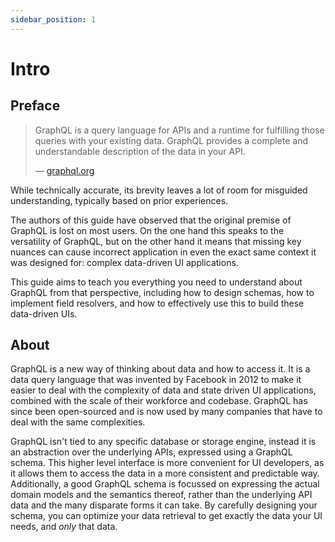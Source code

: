 ```yaml
---
sidebar_position: 1
---
```


# Intro

## Preface

> GraphQL is a query language for APIs and a runtime for fulfilling those queries with your existing data. GraphQL provides a complete and understandable description of the data in your API.
>
> — [graphql.org](https://graphql.org)

While technically accurate, its brevity leaves a lot of room for misguided understanding, typically based on prior experiences.

The authors of this guide have observed that the original premise of GraphQL is lost on most users. On the one hand this speaks to the versatility of GraphQL, but on the other hand it means that missing key nuances can cause incorrect application in even the exact same context it was designed for: complex data-driven UI applications.

This guide aims to teach you everything you need to understand about GraphQL from that perspective, including how to design schemas, how to implement field resolvers, and how to effectively use this to build these data-driven UIs.

## About

GraphQL is a new way of thinking about data and how to access it. It is a data query language that was invented by Facebook in 2012 to make it easier to deal with the complexity of data and state driven UI applications, combined with the scale of their workforce and codebase. GraphQL has since been open-sourced and is now used by many companies that have to deal with the same complexities.

GraphQL isn't tied to any specific database or storage engine, instead it is an abstraction over the underlying APIs, expressed using a GraphQL schema. This higher level interface is more convenient for UI developers, as it allows them to access the data in a more consistent and predictable way. Additionally, a good GraphQL schema is focussed on expressing the actual domain models and the semantics thereof, rather than the underlying API data and the many disparate forms it can take. By carefully designing your schema, you can optimize your data retrieval to get exactly the data your UI needs, and _only_ that data.
